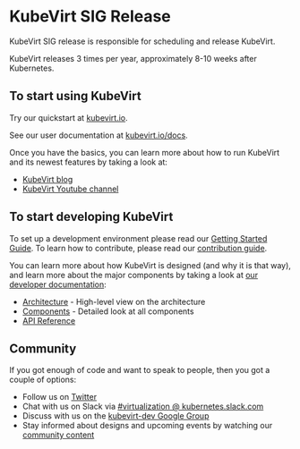 # KubeVirt SIG Release

KubeVirt SIG release is responsible for scheduling and release KubeVirt.

KubeVirt releases 3 times per year, approximately 8-10 weeks after Kubernetes.

## To start using KubeVirt

Try our quickstart at [kubevirt.io](http://kubevirt.io/get_kubevirt/).

See our user documentation at [kubevirt.io/docs](http://kubevirt.io/user-guide).

Once you have the basics, you can learn more about how to run KubeVirt and its newest features by taking a look at:

 * [KubeVirt blog](https://kubevirt.io/blogs/)
 * [KubeVirt Youtube channel](https://www.youtube.com/channel/UC2FH36TbZizw25pVT1P3C3g)

## To start developing KubeVirt

To set up a development environment please read our
[Getting Started Guide](https://github.com/kubevirt/kubevirt/blob/main/docs/getting-started.md). To learn how to contribute, please read our [contribution guide](./CONTRIBUTING.md).

You can learn more about how KubeVirt is designed (and why it is that way),
and learn more about the major components by taking a look at
[our developer documentation](https://github.com/kubevirt/kubevirt/blob/main/docs/):

 * [Architecture](https://github.com/kubevirt/kubevirt/blob/main/docs/architecture.md) - High-level view on the architecture
 * [Components](https://github.com/kubevirt/kubevirt/blob/main/docs/components.md) - Detailed look at all components
 * [API Reference](https://kubevirt.io/api-reference/)

## Community

If you got enough of code and want to speak to people, then you got a couple
of options:

* Follow us on [Twitter](https://twitter.com/kubevirt)
* Chat with us on Slack via [#virtualization @ kubernetes.slack.com](https://kubernetes.slack.com/?redir=%2Farchives%2FC8ED7RKFE)
* Discuss with us on the [kubevirt-dev Google Group](https://groups.google.com/forum/#!forum/kubevirt-dev)
* Stay informed about designs and upcoming events by watching our [community content](https://github.com/kubevirt/community/)


